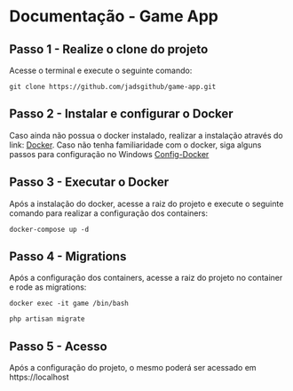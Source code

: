 # Documentação - Game App

## Passo 1 - Realize o clone do projeto

Acesse o terminal e execute o seguinte comando:

```
git clone https://github.com/jadsgithub/game-app.git
```
## Passo 2 - Instalar e configurar o Docker

Caso ainda não possua o docker instalado, realizar a instalação através do link: [Docker](https://www.docker.com/).
Caso não tenha familiaridade com o docker, siga alguns passos para configuração no Windows [Config-Docker](https://docs.docker.com/desktop/install/windows-install/)

## Passo 3 - Executar o Docker

Após a instalação do docker, acesse a raiz do projeto e execute o seguinte comando para realizar a configuração dos containers:

```
docker-compose up -d
```
## Passo 4 - Migrations

Após a configuração dos containers, acesse a raiz do projeto no container e rode as migrations:

```
docker exec -it game /bin/bash 
```
```
php artisan migrate
```

## Passo 5 - Acesso

Após a configuração do projeto, o mesmo poderá ser acessado em https://localhost
